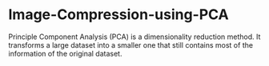 # Image-Compression-using-PCA
Principle Component Analysis (PCA) is a dimensionality reduction method. It transforms a large dataset into a smaller one that still contains most of the information of the original dataset.
